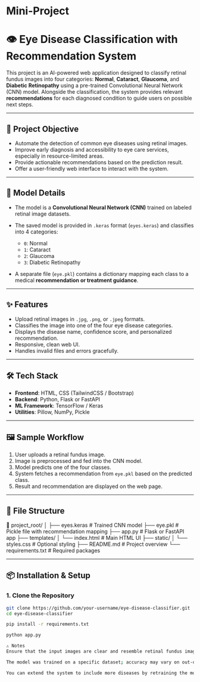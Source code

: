 # Mini-Project
# 👁️ Eye Disease Classification with Recommendation System

This project is an AI-powered web application designed to classify retinal fundus images into four categories: **Normal**, **Cataract**, **Glaucoma**, and **Diabetic Retinopathy** using a pre-trained Convolutional Neural Network (CNN) model. Alongside the classification, the system provides relevant **recommendations** for each diagnosed condition to guide users on possible next steps.

---

## 🚀 Project Objective

- Automate the detection of common eye diseases using retinal images.
- Improve early diagnosis and accessibility to eye care services, especially in resource-limited areas.
- Provide actionable recommendations based on the prediction result.
- Offer a user-friendly web interface to interact with the system.

---

## 🧠 Model Details

- The model is a **Convolutional Neural Network (CNN)** trained on labeled retinal image datasets.
- The saved model is provided in `.keras` format (`eyes.keras`) and classifies into 4 categories:
  - `0`: Normal
  - `1`: Cataract
  - `2`: Glaucoma
  - `3`: Diabetic Retinopathy

- A separate file (`eye.pkl`) contains a dictionary mapping each class to a medical **recommendation or treatment guidance**.

---

## ✨ Features

- Upload retinal images in `.jpg`, `.png`, or `.jpeg` formats.
- Classifies the image into one of the four eye disease categories.
- Displays the disease name, confidence score, and personalized recommendation.
- Responsive, clean web UI.
- Handles invalid files and errors gracefully.

---

## 🛠️ Tech Stack

- **Frontend**: HTML, CSS (TailwindCSS / Bootstrap)
- **Backend**: Python, Flask or FastAPI
- **ML Framework**: TensorFlow / Keras
- **Utilities**: Pillow, NumPy, Pickle

---

## 🖼️ Sample Workflow

1. User uploads a retinal fundus image.
2. Image is preprocessed and fed into the CNN model.
3. Model predicts one of the four classes.
4. System fetches a recommendation from `eye.pkl` based on the predicted class.
5. Result and recommendation are displayed on the web page.

---

## 📂 File Structure

📁 project_root/
│
├── eyes.keras # Trained CNN model
├── eye.pkl # Pickle file with recommendation mapping
├── app.py # Flask or FastAPI app
├── templates/
│ └── index.html # Main HTML UI
├── static/
│ └── styles.css # Optional styling
├── README.md # Project overview
└── requirements.txt # Required packages


---

## 📦 Installation & Setup

### 1. Clone the Repository

```bash
git clone https://github.com/your-username/eye-disease-classifier.git
cd eye-disease-classifier

pip install -r requirements.txt

python app.py

⚠️ Notes
Ensure that the input images are clear and resemble retinal fundus images.

The model was trained on a specific dataset; accuracy may vary on out-of-distribution data.

You can extend the system to include more diseases by retraining the model and updating eye.pkl.
